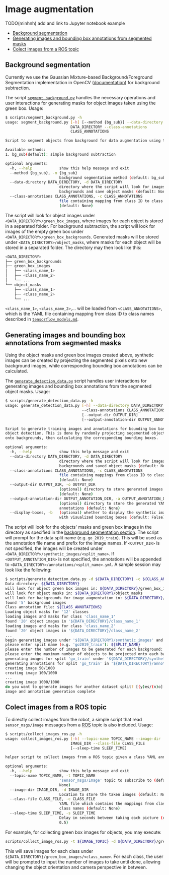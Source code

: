 # Image augmentation

TODO(minhnh) add and link to Jupyter notebook example

* [Background segmentation](#background-segmentation)
* [Generating images and bounding box annotations from segmented masks](#generating-images-and-bounding-box-annotations-from-segmented-masks)
* [Colect images from a ROS topic](#colect-images-from-a-ros-topic)

## Background segmentation

Currently we use the Gaussian Mixture-based Background/Foreground Segmentation implementation in OpenCV
([documentation](https://docs.opencv.org/master/d7/d7b/classcv_1_1BackgroundSubtractorMOG2.html)) for
background subtraction.

The script [`segment_background.py`](../scripts/segment_background.py) handles the necessary operations and
user interactions for generating masks for object images taken using the green box. Usage:

```sh
$ scripts/segment_background.py -h
usage: segment_background.py [-h] [--method {bg_sub}] --data-directory
                             DATA_DIRECTORY --class-annotations
                             CLASS_ANNOTATIONS

Script to segment objects from background for data augmentation using the green box in b-it-bots@Home.

Available methods:
1. bg_sub(default): simple background subtraction

optional arguments:
  -h, --help            show this help message and exit
  --method {bg_sub}, -m {bg_sub}
                        background segmentation method (default: bg_sub)
  --data-directory DATA_DIRECTORY, -d DATA_DIRECTORY
                        directory where the script will look for images,
                        backgrounds and save object masks (default: None)
  --class-annotations CLASS_ANNOTATIONS, -c CLASS_ANNOTATIONS
                        file containing mapping from class ID to class name
                        (default: None)
```

The script will look for object images under `<DATA_DIRECTORY>/green_box_images`, where images for each object
is stored in a separated folder. For background subtraction, the script will look for images of the empty green box
under `<DATA_DIRECTORY>/green_box_backgrounds`. Generated masks will be stored under `<DATA_DIRECTORY>/object_masks`,
where masks for each object will be stored in a separated folder. The directory may then look like this:

```sh
<DATA_DIRECTORY>
├── green_box_backgrounds
├── green_box_images
│   ├── <class_name_1>
│   ├── <class_name_2>
│   └── ...
└── object_masks
    ├── <class_name_1>
    ├── <class_name_2>
    └── ...
```

`<class_name_1>`, `<class_name_2>`,... will be loaded from `<CLASS_ANNOTATIONS>`, which is the YAML file containing
mapping from class ID to class names described in [`tensorflow_models.md`](tensorflow_models.md).

## Generating images and bounding box annotations from segmented masks

Using the object masks and green box images created above, synthetic images can be created by projecting the segmented
pixels onto new background images, while corresponding bounding box annotations can be calculated.

The [`generate_detection_data.py`](../scripts/generate_detection_data.py) script handles user interactions for
generating images and bounding box annotations from the segmented object masks. Usage:

```sh
$ scripts/generate_detection_data.py -h
usage: generate_detection_data.py [-h] --data-directory DATA_DIRECTORY
                                  --class-annotations CLASS_ANNOTATIONS
                                  [--output-dir OUTPUT_DIR]
                                  [--output-annotation-dir OUTPUT_ANNOTATION_DIR]

Script to generate training images and annotations for bounding box based
object detection. This is done by randomly projecting segemented object pixels
onto backgrounds, then calculating the corresponding bounding boxes.

optional arguments:
  -h, --help            show this help message and exit
  --data-directory DATA_DIRECTORY, -d DATA_DIRECTORY
                        directory where the script will look for images,
                        backgrounds and saved object masks (default: None)
  --class-annotations CLASS_ANNOTATIONS, -c CLASS_ANNOTATIONS
                        file containing mappings from class ID to class name
                        (default: None)
  --output-dir OUTPUT_DIR, -o OUTPUT_DIR
                        (optional) directory to store generated images
                        (default: None)
  --output-annotation-dir OUTPUT_ANNOTATION_DIR, -a OUTPUT_ANNOTATION_DIR
                        (optional) directory to store the generated YAML
                        annotations (default: None)
  --display-boxes, -b   (optional) whether to display the synthetic images
                        with visualized bounding boxes (default: False)
```

The script will look for the objects' masks and green box images in the directory as specified in the
[background segmentation section](#background-segmentation). The script will prompt for the data split name
(e.g. `go_2019_train`). This will be used as the annotation file name and prefix for the image names.
If `<OUTPUT_DIR>` is not specified, the images will be created under `<DATA_DIRECTORY>/synthetic_images/<split_name>`.
If `<OUTPUT_ANNOTATION_DIR>` is not specified, the annotations will be appended to
`<DATA_DIRECTORY>/annotations/<split_name>.yml`. A sample session may look like the following:

```sh
$ scripts/generate_detection_data.py -d ${DATA_DIRECTORY} -c ${CLASS_ANNOTATIONS}
Data directory: ${DATA_DIRECTORY}
will look for object green box images in: ${DATA_DIRECTORY}/green_box_images
will look for object masks in: ${DATA_DIRECTORY}/object_masks
will look for backgrounds for image augmentation in: ${DATA_DIRECTORY}/augmentation_backgrounds
found '5' background images
Class annotation file: ${CLASS_ANNOTATIONS}
Loading object masks for '12' classes
loading images and masks for class 'class_name_1'
found '20' object images in '${DATA_DIRECTORY}/class_name_1'
loading images and masks for class 'class_name_2'
found '20' object images in '${DATA_DIRECTORY}/class_name_2'
...
begin generating images under '${DATA_DIRECTORY}/synthetic_images' and annotation files under '${DATA_DIRECTORY}/annotations'
please enter split name (e.g. 'go2019_train'): ${SPLIT_NAME}
please enter the number of images to be generated for each background: 200
please enter the maximum number of objects to be projected onto each background: 7
generating images for split 'go_train' under '${DATA_DIRECTORY}/synthetic_images/${SPLIT_NAME}'
generating annotations for split 'go_train' in '${DATA_DIRECTORY}/annotations/${SPLIT_NAME}.yml'
creating image 50/1000
creating image 100/1000
...
creating image 1000/1000
do you want to generate images for another dataset split? [(y)es/(n)o]: n
image and annotation generation complete
```

## Colect images from a ROS topic

To directly collect images from the robot, a simple script that read `sensor_msgs/Image` messages from a
[ROS](http://www.ros.org/) topic is also included. Usage:

```sh
$ scripts/collect_images_ros.py -h
usage: collect_images_ros.py [-h] --topic-name TOPIC_NAME --image-dir
                             IMAGE_DIR --class-file CLASS_FILE
                             [--sleep-time SLEEP_TIME]

helper script to collect images from a ROS topic given a class YAML annotation

optional arguments:
  -h, --help            show this help message and exit
  --topic-name TOPIC_NAME, -t TOPIC_NAME
                        'sensor_msgs/Image' topic to subscribe to (default:
                        None)
  --image-dir IMAGE_DIR, -d IMAGE_DIR
                        Location to store the taken images (default: None)
  --class-file CLASS_FILE, -c CLASS_FILE
                        YAML file which contains the mappings from class ID to
                        class names (default: None)
  --sleep-time SLEEP_TIME, -s SLEEP_TIME
                        Delay in seconds between taking each picture (default:
                        0.5)
```

For example, for collecting green box images for objects, you may execute:

```sh
scripts/collect_image_ros.py -t ${IMAGE_TOPIC} -d ${DATA_DIRECTORY}/green_box_images -c ${CLASS_ANNOTATIONS}
```

This will save images for each class under `${DATA_DIRECTORY}/green_box_images/<class_name>`. For each class, the user
will be prompted to input the number of images to take until done, allowing changing the object orientation and
camera perspective in between.
